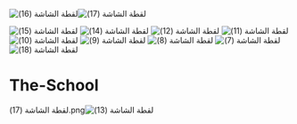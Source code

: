 ![‏‏لقطة الشاشة (16)](https://github.com/zidanotif774/The-School/assets/125218845/c597285f-3d41-46bc-97bf-da0fe796a8ec)![‏‏لقطة الشاشة (17)](https://github.com/zidanotif774/The-School/assets/125218845/4e0577b2-3e97-48f9-938c-1e0cfcdc7589)

![‏‏لقطة الشاشة (15)](https://github.com/zidanotif774/The-School/assets/125218845/701ce972-cea6-4dd4-8d02-c40a0a3587ef)
![‏‏لقطة الشاشة (14)](https://github.com/zidanotif774/The-School/assets/125218845/d45a123a-8fdb-4abb-9f17-671b96f7ad5d)
![‏‏لقطة الشاشة (12)](https://github.com/zidanotif774/The-School/assets/125218845/0c01e33e-b849-427d-a2e1-4f65a093cf3e)
![‏‏لقطة الشاشة (11)](https://github.com/zidanotif774/The-School/assets/125218845/94f8a584-1e40-4400-8e79-f51142e3108c)
![‏‏لقطة الشاشة (10)](https://github.com/zidanotif774/The-School/assets/125218845/de60f588-e353-45c4-8a45-d5c51ca1dbee)
![‏‏لقطة الشاشة (9)](https://github.com/zidanotif774/The-School/assets/125218845/af255d10-e7d1-4499-bf07-541cc291fe6e)
![‏‏لقطة الشاشة (8)](https://github.com/zidanotif774/The-School/assets/125218845/d05148d5-8316-4b45-8854-257d2a4ceecd)
![‏‏لقطة الشاشة (7)](https://github.com/zidanotif774/The-School/assets/125218845/8cd1d624-21c0-4639-96a8-a26200f815a4)
![‏‏لقطة الشاشة (18)](https://github.com/zidanotif774/The-School/assets/125218845/f1fd9807-dbc6-48a1-a833-4145462513b5)
# The-School
‏‏لقطة الشاشة (17).png![‏‏لقطة الشاشة (13)](https://github.com/zidanotif774/The-School/assets/125218845/41977243-39cc-4556-98fc-63bc74080fd5)
